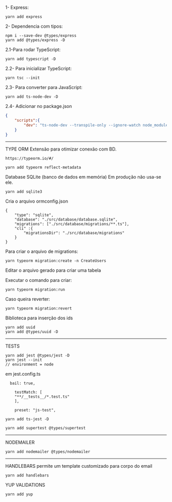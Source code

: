 1- Express:
```
yarn add express
```
2- Dependencia com tipos:
```
npm i --save-dev @types/express
yarn add @types/express -D
```
2.1-Para rodar TypeScript:
```
yarn add typescript -D
```
2.2- Para inicializar TypeScript:
```
yarn tsc --init
```
2.3- Para converter para JavaScript:
```
yarn add ts-node-dev -D
```
2.4- Adicionar no package.json
```json
{
    "scripts":{
        "dev": "ts-node-dev --transpile-only --ignore-watch node_modules src/server.ts"
    }
}
```
-----------
TYPE ORM
Extensão para otimizar conexão com BD.
```
https://typeorm.io/#/
```
```
yarn add typeorm reflect-metadata
```
Database SQLite (banco de dados em memória)
Em produção não usa-se ele.
```
yarn add sqlite3
```
Cria o arquivo ormconfig.json
```
{
    "type": "sqlite",
    "database": "./src/database/database.sqlite",
    "migrations": ["./src/database/migrations/**.ts"],
    "cli" :{
        "migrationsDir": "./src/database/migrations"
    }
}
```
Para criar o arquivo de migrations:
```
yarn typeorm migration:create -n CreateUsers
```
Editar o arquivo gerado para criar uma tabela

Executar o comando para criar:
```
yarn typeorm migration:run
```
Caso queira reverter:
```
yarn typeorm migration:revert
```


Biblioteca para inserção dos ids
```
yarn add uuid
yarn add @types/uuid -D
```
--------------------------------

TESTS

```
yarn add jest @types/jest -D
yarn jest --init
// environment = node
```
em jest.config.ts
```
  bail: true,

    testMatch: [
    "**/__tests__/*.test.ts"
    ],

    preset: "js-test",
```
```
yarn add ts-jest -D
```

```
yarn add supertest @types/supertest
```

--------------------------------
NODEMAILER
```
yarn add nodemailer @types/nodemailer
```

-------------------------------

HANDLEBARS
permite um template customizado para corpo do email
```
yarn add handlebars
```

YUP VALIDATIONS
```
yarn add yup
```